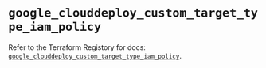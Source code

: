 # `google_clouddeploy_custom_target_type_iam_policy`

Refer to the Terraform Registory for docs: [`google_clouddeploy_custom_target_type_iam_policy`](https://registry.terraform.io/providers/hashicorp/google-beta/5.21.0/docs/resources/google_clouddeploy_custom_target_type_iam_policy).
